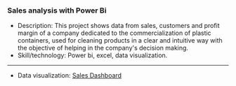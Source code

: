 ### Sales analysis with Power Bi

- Description: This project shows data from sales, customers and profit margin of a  company dedicated to the commercialization of plastic containers, used for cleaning products in a clear and intuitive way with the objective of helping in the company's decision making. 
- Skill/technology: Power bi, excel, data visualization. 

--- 
- Data visualization: [Sales Dashboard](https://www.novypro.com/project/sales-dashboard-16)
